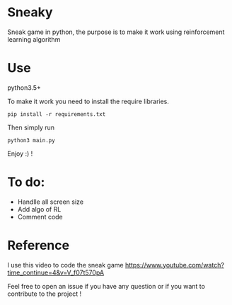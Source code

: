 # Sneaky
Sneak game in python, the purpose is to make it work using reinforcement learning algorithm


# Use
python3.5+

To make it work you need to install the require libraries.

```
pip install -r requirements.txt
```

Then simply run 

```
python3 main.py
```


Enjoy :) !

# To do:

 *  Handlle all screen size
 *  Add algo of RL
 *  Comment code
 
# Reference
I use this video to code the sneak game 
https://www.youtube.com/watch?time_continue=4&v=V_f07t570pA

Feel free to open an issue if you have any question or if you want to contribute to the project !
